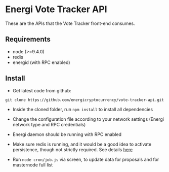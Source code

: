 # Energi Vote Tracker API

These are the APIs that the Vote Tracker front-end consumes.

## Requirements
* node (>=9.4.0)
* redis
* energid (with RPC enabled)

## Install
* Get latest code from github:
```shell
git clone https://github.com/energicryptocurrency/vote-tracker-api.git
```

* Inside the cloned folder, run `npm install` to install all dependencies

* Change the configuration file according to your network settings (Energi network type and RPC credentials)

* Energi daemon should be running with RPC enabled

* Make sure redis is running, and it would be a good idea to activate persistence, though not strictly required. See details [here](https://redis.io/topics/persistence)

* Run `node cron/job.js` via screen, to update data for proposals and for masternode full list